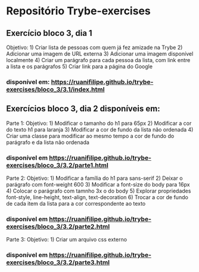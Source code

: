 # Repositório Trybe-exercises

## Exercício bloco 3, dia 1
  Objetivo: 1) Criar lista de pessoas com quem já fez amizade na Trybe
            2) Adicionar uma imagem de URL externa
            3) Adicionar uma imagem disponível localmente
            4) Criar um parágrafo para cada pessoa da lista, com link entre a lista e os parágrafos
            5) Criar link para a página do Google
            
### disponível em: https://ruanifilipe.github.io/trybe-exercises/bloco_3/3.1/index.html

## Exercícios bloco 3, dia 2 disponíveis em: 

  Parte 1: 
  Objetivo: 1) Modificar o tamanho do h1 para 65px
            2) Modificar a cor do texto h1 para laranja
            3) Modificar a cor de fundo da lista não ordenada
            4) Criar uma classe para modificar ao mesmo tempo a cor de fundo do parágrafo e da lista não ordenada
  
  ### disponível em https://ruanifilipe.github.io/trybe-exercises/bloco_3/3.2/parte1.html
    
  Parte 2: 
  Objetivo: 1) Modificar a família do h1 para sans-serif
            2) Deixar o parágrafo com font-weight 600
            3) Modificar a font-size do body para 16px
            4) Colocar o parágrafo com tamnho 3x o do body
            5) Explorar propriedades font-style, line-height, text-align, text-decoration
            6) Trocar a cor de fundo de cada item da lista para a cor correspondente ao texto
            
  
  ### disponível em https://ruanifilipe.github.io/trybe-exercises/bloco_3/3.2/parte2.html
  
  Parte 3: 
  Objetivo: 1) Criar um arquivo css externo
  
  ### disponível em https://ruanifilipe.github.io/trybe-exercises/bloco_3/3.2/parte3.html
